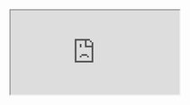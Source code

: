 <div class="stretch">
<iframe src="http://localhost:9000/themarchoffolly/pushme-pullyou/mingp"></iframe>
</div>

